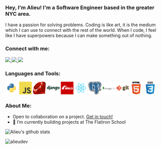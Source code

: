 ### Hey, I'm Alieu! I'm a Software Engineer based in the greater NYC area.

I have a passion for solving problems. Coding is like art, it is the medium which I can use to connect with the rest of the world. When I code, I feel like I have superpowers because I can make something out of nothing.

### Connect with me:

<a href='https://www.linkedin.com/in/alieubaldeh/'>
    <img width="30" src="https://upload.wikimedia.org/wikipedia/commons/c/ca/LinkedIn_logo_initials.png" />
</a>
<a href='https://twitter.com/alieudev'>
    <img width="30" src="https://image.flaticon.com/icons/png/512/124/124021.png">
</a>
<a href='https://www.instagram.com/alieu.dev?hl=en'>
    <img width="30" src="https://upload.wikimedia.org/wikipedia/commons/thumb/a/a5/Instagram_icon.png/1200px-Instagram_icon.png">
</a>

### Languages and Tools:
<code><img width='40px' src='https://raw.githubusercontent.com/github/explore/80688e429a7d4ef2fca1e82350fe8e3517d3494d/topics/python/python.png'/></code>
<code><img width='40px' src='https://raw.githubusercontent.com/github/explore/80688e429a7d4ef2fca1e82350fe8e3517d3494d/topics/javascript/javascript.png'/></code>
<code><img width="40" src="https://raw.githubusercontent.com/github/explore/80688e429a7d4ef2fca1e82350fe8e3517d3494d/topics/ruby/ruby.png" /></code>
<code><img width="40" src="https://raw.githubusercontent.com/github/explore/80688e429a7d4ef2fca1e82350fe8e3517d3494d/topics/django/django.png" /></code>
<code><img width="40" src="https://raw.githubusercontent.com/github/explore/80688e429a7d4ef2fca1e82350fe8e3517d3494d/topics/rails/rails.png" /></code>
<code><img width="40" src="https://raw.githubusercontent.com/github/explore/80688e429a7d4ef2fca1e82350fe8e3517d3494d/topics/react/react.png" /></code>
<code><img width="40" src="https://raw.githubusercontent.com/github/explore/80688e429a7d4ef2fca1e82350fe8e3517d3494d/topics/postgresql/postgresql.png" /></code>
<code><img width="40" src="https://raw.githubusercontent.com/github/explore/80688e429a7d4ef2fca1e82350fe8e3517d3494d/topics/mongodb/mongodb.png" /></code>
<code><img width="40" src="https://raw.githubusercontent.com/github/explore/80688e429a7d4ef2fca1e82350fe8e3517d3494d/topics/git/git.png" /></code>
<code><img width='40px' src='https://raw.githubusercontent.com/github/explore/80688e429a7d4ef2fca1e82350fe8e3517d3494d/topics/html/html.png'/></code>
<code><img width='40px' src='https://raw.githubusercontent.com/github/explore/80688e429a7d4ef2fca1e82350fe8e3517d3494d/topics/css/css.png'/></code>

### About Me:
- Open to collaboration on a project. [Get in touch!](https://www.linkedin.com/in/alieubaldeh/)
- 🌱 I’m currently building projects at The Flatiron School


![Alieu's github stats](https://github-readme-stats.vercel.app/api?username=alieudev&hide=stars,issues&show_icons=true)

<p><img align="left" src="https://github-readme-stats.vercel.app/api/top-langs/?username=alieudev&layout=compact" alt="alieudev" /></p>

